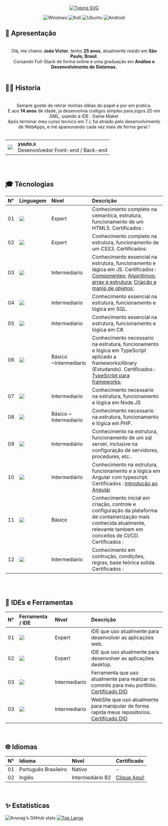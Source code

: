 <!---
CodedBytes/CodedBytes is a ✨ special ✨ repository because its `README.md` (this file) appears on your GitHub profile.
You can click the Preview link to take a look at your changes.
--->
<div align="center">
  <a href="https://git.io/typing-svg"><img src="https://readme-typing-svg.herokuapp.com?font=Fira+Code&weight=900&size=24&pause=1000&width=435&lines=Bem-Vindo(a)+ao+meu+GitHub+!" alt="Typing SVG" /></a>

  ![Windows](https://img.shields.io/badge/Windows-0078D6?style=for-the-badge&logo=windows&logoColor=white)
  ![Kali](https://img.shields.io/badge/Kali-268BEE?style=for-the-badge&logo=kalilinux&logoColor=white)
  ![Ubuntu](https://img.shields.io/badge/Ubuntu-E95420?style=for-the-badge&logo=ubuntu&logoColor=white)
  ![Android](https://img.shields.io/badge/Android-3DDC84?style=for-the-badge&logo=android&logoColor=white)
</div>


## 👋 Apresentação 

<div align="center">
  <br>
  Olá, me chamo <b>João Victor</b>, tenho <b>25 anos</b>, atualmente resido em <b>São Paulo, Brasil</b>.<br>
  Cursando Full-Stack de forma online e uma graduação em <b>Análise e Desenvolvimento de Sistemas.</b><br><br>

</div>

## :technologist: Historia

<div align="center">
  <br>
  Sempre gostei de retirar minhas idéias do papel e por em pratica.<br>
  E aos <b>14 anos</b> de idade, ja desenvolvia codigos simples para jogos 2D em GML, usando a IDE : Game Maker<br>
  Após terminar meu curso tecnico em T.I, fui atraido pelo desenvolvimento de WebApps, e me apaixonando cada vez mais de forma geral !<br><br>

<table>
  <tr>
    <td>
      <img align="center" src="https://img.shields.io/badge/Discord-%235865F2.svg?style=for-the-badge&logo=discord&logoColor=white"/>
    </td>
    <td align="left">
      <span><b>yuuto.x</b></span>
      <br>
      <span>Desenvolvedor Front-end / Back-end</span>
    </td>
  </tr>
</table><br><br>
  
</div>

## 🎓 Técnologias

<table>
  <thead>
    <tr align="left">
      <th>N°</th>
      <th>Linguagem</th>
      <th>Nivel</th>
      <th>Descrição</th>
    </tr>
  </thead>
  <tbody>
    <tr>
      <td>01</td>
      <td><img src="https://img.shields.io/badge/html5-%23E34F26.svg?style=for-the-badge&logo=html5&logoColor=white" /></td>
      <td>Expert</td>
      <td>Conhecimento completo na cemantica, estrutura, funcionamento de um HTML5. Certificados : </td>
    </tr>
    <tr>
      <td>02</td>
      <td><img src="https://img.shields.io/badge/css3-%231572B6.svg?style=for-the-badge&logo=css3&logoColor=white" /></td>
      <td>Expert</td>
      <td>Conhecimento completo na estrutura, funcionamento de um CSS3. Certificados: </td>
    </tr>
    <tr>
      <td>03</td>
      <td><img src="https://img.shields.io/badge/javascript-%23323330.svg?style=for-the-badge&logo=javascript&logoColor=%23F7DF1E" /></td>
      <td>Intermediario</td>
      <td>Conhecimento essencial na estrutura, funcionamento e lágica em JS. Certificados : 
        <a href="https://www.dio.me/certificate/F7E5E20D">Componentes</a>; 
        <a href="https://www.dio.me/certificate/59981820">Algoritimos</a>; 
        <a href="https://www.dio.me/certificate/3C9155F6">array e estrutura</a>; 
        <a href="https://www.dio.me/certificate/4AE993F8">Criação e manip de objetos</a>; 
      </td>
    </tr>
    <tr>
      <td>04</td>
      <td><img src="https://img.shields.io/badge/mysql-%2300f.svg?style=for-the-badge&logo=mysql&logoColor=white" /></td>
      <td>Intermediario</td>
      <td>Conhecimento essencial na estrutura, funcionamento e lógica em SQL.</td>
    </tr>
    <tr>
      <td>05</td>
      <td><img src="https://img.shields.io/badge/c%23-%23239120.svg?style=for-the-badge&logo=c-sharp&logoColor=white" /></td>
      <td>Intermediario</td>
      <td>Conhecimento essencial na estrutura, funcionamento e lógica em C#.</td>
    </tr>
    <tr>
      <td>06</td>
      <td><img src="https://img.shields.io/badge/typescript-%23007ACC.svg?style=for-the-badge&logo=typescript&logoColor=white" /></td>
      <td>Básico ~Intermediario</td>
      <td>Conhecimento necessario na estrutura, funcionamento e lógica em TypeScript aplicado a frameworks/library (Estudando).
        Certificados : <a href="https://www.dio.me/certificate/7F0CFC61">TypeScript para frameworks</a>;
      </td>
    </tr>
    <tr>
      <td>07</td>
      <td><img src="https://img.shields.io/badge/node.js-6DA55F?style=for-the-badge&logo=node.js&logoColor=white" /></td>
      <td>Intermediario</td>
      <td>Conhecimento necessario na estrutura, funcionamento e lógica em Node.JS</td>
    </tr>
    <tr>
      <td>08</td>
      <td><img src="https://img.shields.io/badge/php-%23777BB4.svg?style=for-the-badge&logo=php&logoColor=white" /></td>
      <td>Básico ~ Intermediario</td>
      <td>Conhecimento necessario na estrutura, funcionamento e lógica em PHP.</td>
    </tr>
    <tr>
      <td>09</td>
      <td><img src="https://img.shields.io/badge/Microsoft%20SQL%20Server-CC2927?style=for-the-badge&logo=microsoft%20sql%20server&logoColor=white" /></td>
      <td>Intermediário</td>
      <td>Conhecimento na estrutura, funcionamento de um sql server, inclusive na configuração de servidores, procedures, etc..</td>
    </tr>
    <tr>
      <td>10</td>
      <td><img src="https://img.shields.io/badge/angular-%23DD0031.svg?style=for-the-badge&logo=angular&logoColor=white" /></td>
      <td>Intermediário</td>
      <td>Conhecimento na estrutura, funcionamento e a lógica em Angular com typescript. Certificados :
        <a href="https://www.dio.me/certificate/F877A5B4">Introdução ao Angular</a>
    </td>
    <tr>
      <td>11</td>
      <td><img src="https://img.shields.io/badge/docker-%230db7ed.svg?style=for-the-badge&logo=docker&logoColor=white" /></td>
      <td>Básico</td>
      <td>Conhecimento inicial em criação, controle e configuração da plataforma de containerização mais conhecida atualmente, relevante tambem em conceitos de CI/CD. Certificados :
        <a href="#"></a>
      </td>
    <tr>
      <td>12</td>
      <td><img src="https://img.shields.io/badge/SASS-hotpink.svg?style=for-the-badge&logo=SASS&logoColor=white" /></td>
      <td>Intermediario</td>
      <td>Conhecimento em contrução, condições, regras, base teórica solida. Certificados :
        <a href="#"></a>
      </td>
    </tr>
  </tbody>
</table><br><br>


## 💎 IDEs e Ferramentas
<table>
  <thead>
    <tr align="left">
      <th>N°</th>
      <th>Ferramenta / IDE</th>
      <th>Nivel</th>
      <th>Descrição</th>
    </tr>
  </thead>
  <tbody>
    <tr>
      <td>01</td>
      <td><img src="https://img.shields.io/badge/Visual%20Studio%20Code-0078d7.svg?style=for-the-badge&logo=visual-studio-code&logoColor=white" /></td>
      <td>Expert</td>
      <td>IDE que uso atualmente para desenvolver as aplicações web.</td>
    </tr>
    <tr>
      <td>02</td>
      <td><img src="https://img.shields.io/badge/Visual%20Studio-5C2D91.svg?style=for-the-badge&logo=visual-studio&logoColor=white" /></td>
      <td>Expert</td>
      <td>IDE que uso atualmente para desenvolver as aplicações desktop.</td>
    </tr>
    <tr>
      <td>03</td>
      <td><a href="https://git-scm.com/doc"><img src="https://img.shields.io/badge/Git-000?style=for-the-badge&logo=git&logoColor=E94D5F" /></a></td>
      <td>Intermediario</td>
      <td>Ferramenta que uso atualmente para realizar os commits para meu portfólio. <a href="https://www.dio.me/certificate/6DB16EC2">Certificado DIO</a></td>
    </tr>
    <tr>
      <td>03</td>
      <td><a href="https://docs.github.com/"><img src="https://img.shields.io/badge/GitHub-000?style=for-the-badge&logo=github&logoColor=30A3DC" /></a></td>
      <td>Intermediario</td>
      <td>WebSite que uso atualmente para manipular de forma rapida meus repositorios. <a href="https://www.dio.me/certificate/6DB16EC2">Certificado DIO</a></td>
    </tr>
  </tbody>
</table><br>

## :globe_with_meridians: Idiomas
<table>
  <thead>
    <tr align="left">
      <th>N°</th>
      <th>Idioma</th>
      <th>Nivel</th>
      <th>Certificado</th>
    </tr>
  </thead>
  <tbody>
    <tr>
      <td>01</td>
      <td>Português Brasileiro</td>
      <td>Nativo</td>
      <td>-</td>
    </tr>
    <tr>
      <td>02</td>
      <td>Inglês</td>
      <td>Intermediário B2</td>
      <td><a href="https://cert.efset.org/SHLciy">Clique Aqui!</a></td>
    </tr>
  </tbody>
</table><br>

## ✨ Estatisticas

![Anurag's GitHub stats](https://github-readme-stats.vercel.app/api?username=CodedBytes&show_icons=true&theme=radical)
[![Top Langs](https://github-readme-stats.vercel.app/api/top-langs/?username=CodedBytes&layout=donut&bg_color=141321&text_color=51A2D1&title_color=B017B9)](https://github.com/anuraghazra/github-readme-stats)

##

